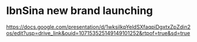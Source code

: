 # IbnSina new brand launching
https://docs.google.com/presentation/d/1wksilkpYeldSXfaqpiDgxtxZpZdin2os/edit?usp=drive_link&ouid=107153525149149101252&rtpof=true&sd=true

